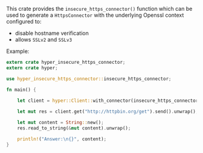 This crate provides the `insecure_https_connector()` function which can be used to generate a `HttpsConnector` with the underlying Openssl context configured to:
*   disable hostname verification
*   allows `SSLv2` and `SSLv3`

Example:

```rust
extern crate hyper_insecure_https_connector;
extern crate hyper;

use hyper_insecure_https_connector::insecure_https_connector;

fn main() {
    
    let client = hyper::Client::with_connector(insecure_https_connector());

    let mut res = client.get("http://httpbin.org/get").send().unwrap();

    let mut content = String::new();
    res.read_to_string(&mut content).unwrap();

    println!("Answer:\n{}", content);
}
```